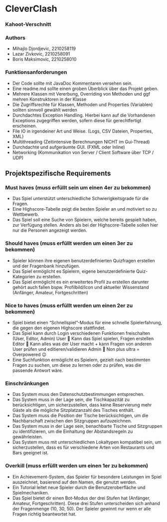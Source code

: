 # CleverClash
### Kahoot-Verschnitt

### Authors
- Mihajlo Djordjevic, 2210258119
- Lazar Zivkovic, 2210258091
- Boris Maksimovic, 2210258010

### Funktionsanforderungen

- Der Code sollte mit JavaDoc Kommentaren versehen sein.
- Eine readme.md sollte einen groben Überblick über das Projekt geben.
- Mehrere Klassen mit Vererbung, Overriding von Methoden und ggf mehren Konstruktoren in der Klasse
- Die Zugriffsrechte für Klassen, Methoden und Properties (Variablen) sollten sinnvoll gewählt werden
- Durchdachtes Exception Handling. Hierbei kann auf die Vorhandenen Exceptions zugegriffen werden, sofern diese für gerechtfertigt erscheinen.
- File IO in irgendeiner Art und Weise. (Logs, CSV Dateien, Properties, XML)
- Multithreading (Zeitintensive Berechnungen NICHT im Gui-Thread)
- Durchdachte und aufgeräumte GUI. (FXML oder Inline)
- Networking (Kommunikation von Server / Client Software über TCP / UDP)


## Projektspezifische Requirements

### Must haves (muss erfüllt sein um einen 4er zu bekommen)
- Das Spiel unterstützt unterschiedliche Schwierigkeitsgrade für die Fragen.
- Eine Highscore-Tabelle zeigt die besten Spieler an und motiviert so zu Wettbewerb.
- Das Spiel soll eine Suche von Spielern, welche bereits gespielt haben, zur Verfügung stellen. Anders als bei der Highscore-Tabelle sollen hier nur die Personen angezeigt werden.


### Should haves (muss erfüllt werden um einen 3er zu bekommen)

- Spieler können ihre eigenen benutzerdefinierten Quizfragen erstellen und der Fragenbank hinzufügen.
- Das Spiel ermöglicht es Spielern, eigene benutzerdefinierte Quiz-Kategorien zu erstellen.
- Das Spiel ermöglicht es ein erweitertes Profil zu erstellen darunter gehört auch fallen bspw. Profilbild/Icon und aktueller Wissenstand (Anfänger, Amateur, Fortgeschritten)


### Nice to haves (muss erfüllt werden um einen 2er zu bekommen)

- Spiel bietet einen “Schnellspiel”-Modus für eine schnelle Spielerfahrung, die gegen den eigenen Highscore stattfindet.
- Das Spiel kann durch Login verschiedenen Funktionen freischalten (User, Editor, Admin)
    User  Kann das Spiel spielen, Fragen erstellen
    Editor  Kann alles was der User macht + kann Fragen von anderen User prüfen und editieren/validieren
    Admin  Non plus ultra = Overpowered 😉
- Eine Suchfunktion ermöglicht es Spielern, gezielt nach bestimmten Fragen zu suchen, um diese zu lernen oder zu prüfen, was die passende Antwort wäre.


### Einschränkungen

- Das System muss den Datenschutzbestimmungen entsprechen.
- Das System muss in der Lage sein, die Tischkapazität zu berücksichtigen, um sicherzustellen, dass keine Reservierung mehr Gäste als die mögliche Sitzplatzanzahl des Tisches enthält.
- Das System muss die Position der Tische berücksichtigen, um die Nachbarschaft zwischen den Sitzgruppen aufzuzeichnen.
- Das System muss in der Lage sein, benachbarte Tische und Sitzgruppen zu identifizieren, um die Einhaltung der Abstandsregeln zu gewährleisten.
- Das System muss mit unterschiedlichen Lokaltypen kompatibel sein, um sicherzustellen, dass es für verschiedene Arten von Restaurants und Bars geeignet ist.

### Overkill (muss erfüllt werden um einen 1er zu bekommen)

- Ein Achievement-System, das Spieler für besondere Leistungen im Spiel auszeichnet, basierend auf den Namen, die genutzt werden.
- Ein Tutorial leitet neue Spieler durch die Benutzeroberfläche und Spielmechaniken.
- Das Spiel bietet dir einen Bot-Modus der drei Stufen hat (Anfänger, Amateur, Fortgeschritten). Diese drei Stufen unterscheiden sich anhand der Fragenmenge (10, 30, 50). Der Spieler gewinnt nur wenn er alle Fragen richtig beantwortet hat.
